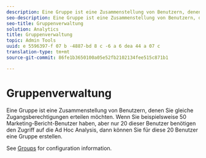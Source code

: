 ```yaml
---
description: Eine Gruppe ist eine Zusammenstellung von Benutzern, denen Sie gleiche Zugangsberechtigungen erteilen möchten. Wenn Sie beispielsweise 50 Marketing-Bericht-Benutzer haben, aber nur 20 dieser Benutzer benötigen den Zugriff auf die Ad Hoc Analysis, dann können Sie für diese 20 Benutzer eine Gruppe erstellen.
seo-description: Eine Gruppe ist eine Zusammenstellung von Benutzern, denen Sie gleiche Zugangsberechtigungen erteilen möchten. Wenn Sie beispielsweise 50 Marketing-Bericht-Benutzer haben, aber nur 20 dieser Benutzer benötigen den Zugriff auf die Ad Hoc Analysis, dann können Sie für diese 20 Benutzer eine Gruppe erstellen.
seo-title: Gruppenverwaltung
solution: Analytics
title: Gruppenverwaltung
topic: Admin Tools
uuid: e 5596397-f 07 b -4887-bd 8 c -6 a 6 dea 44 a 07 c
translation-type: tm+mt
source-git-commit: 86fe1b3650100a05e52fb2102134fee515c871b1

---
```



# Gruppenverwaltung

Eine Gruppe ist eine Zusammenstellung von Benutzern, denen Sie gleiche Zugangsberechtigungen erteilen möchten. Wenn Sie beispielsweise 50 Marketing-Bericht-Benutzer haben, aber nur 20 dieser Benutzer benötigen den Zugriff auf die Ad Hoc Analysis, dann können Sie für diese 20 Benutzer eine Gruppe erstellen.

See [Groups](../../admin/user-management2/c-user-groups/groups.md#concept_6C565553DCE3417C909234B2F044A02F) for configuration information.
